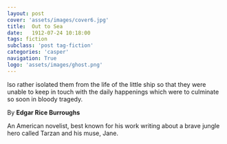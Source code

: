 ```yaml
---
layout: post
cover: 'assets/images/cover6.jpg'
title:  Out to Sea
date:   1912-07-24 10:18:00
tags: fiction
subclass: 'post tag-fiction'
categories: 'casper'
navigation: True
logo: 'assets/images/ghost.png'
---
```


lso rather isolated them from the life of the little ship so that they were unable to keep in touch with the daily happenings which were to culminate so soon in bloody tragedy.

By **Edgar Rice Burroughs**

An American novelist, best known for his work writing about a brave jungle hero called Tarzan and his muse, Jane.
